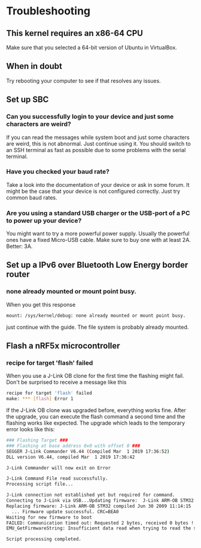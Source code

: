 # Troubleshooting

## This kernel requires an x86-64 CPU

Make sure that you selected a 64-bit version of Ubuntu in VirtualBox.

## When in doubt

Try rebooting your computer to see if that resolves any issues.

## Set up SBC

### Can you successfully login to your device and just some characters are weird? 

If you can read the messages while system boot and just some characters are weird, this is not abnormal. 
Just continue using it. You should switch to an SSH terminal as fast as possible 
due to some problems with the serial terminal.

### Have you checked your baud rate? 
Take a look into the documentation of your device or ask in some forum. 
It might be the case that your device is not configured correctly. Just try common baud rates.

### Are you using a standard USB charger or the USB-port of a PC to power up your device?

You might want to try a more powerful power supply. Usually the powerful ones have a fixed Micro-USB cable.
Make sure to buy one with at least 2A. Better: 3A.

## Set up a IPv6 over Bluetooth Low Energy border router

### none already mounted or mount point busy.

When you get this response
```bash
mount: /sys/kernel/debug: none already mounted or mount point busy.
```
just continue with the guide. The file system is probably already mounted.

## Flash a nRF5x microcontroller

###  recipe for target 'flash' failed

When you use a J-Link OB clone for the first time the flashing might fail. 
Don't be surprised to receive a message like this

```bash
recipe for target 'flash' failed
make: *** [flash] Error 1
```

If the J-Link OB clone was upgraded before, everything works fine. After the upgrade, you can execute the flash
command a second time and the flashing works like expected. The upgrade which leads to the temporary error looks
like this:

```bash
### Flashing Target ###
### Flashing at base address 0x0 with offset 0 ###
SEGGER J-Link Commander V6.44 (Compiled Mar  1 2019 17:36:52)
DLL version V6.44, compiled Mar  1 2019 17:36:42

J-Link Commander will now exit on Error

J-Link Command File read successfully.
Processing script file...

J-Link connection not established yet but required for command.
Connecting to J-Link via USB...Updating firmware:  J-Link ARM-OB STM32 compiled Aug 22 2012 19:52:04
Replacing firmware: J-Link ARM-OB STM32 compiled Jun 30 2009 11:14:15
  ... Firmware update successful. CRC=BEA0
Waiting for new firmware to boot
FAILED: Communication timed out: Requested 2 bytes, received 0 bytes !
EMU_GetFirmwareString: Insufficient data read when trying to read the string length.

Script processing completed.

```
